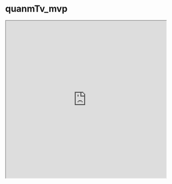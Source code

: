 # quanmTv_mvp

<iframe height=498 width=510 src="https://github.com/chenrongfa/quanmTv_mvp/raw/master/1.mp4">
  </iframe>
